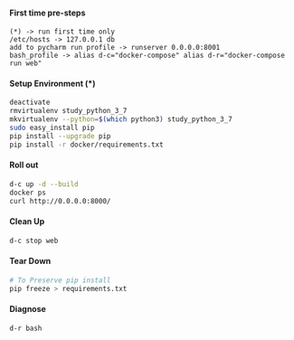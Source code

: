 
#### First time pre-steps
```text
(*) -> run first time only
/etc/hosts -> 127.0.0.1	db
add to pycharm run profile -> runserver 0.0.0.0:8001
bash_profile -> alias d-c="docker-compose" alias d-r="docker-compose run web"
```

#### Setup Environment (*)
```bash
deactivate
rmvirtualenv study_python_3_7
mkvirtualenv --python=$(which python3) study_python_3_7
sudo easy_install pip
pip install --upgrade pip
pip install -r docker/requirements.txt
```

#### Roll out
```bash
d-c up -d --build
docker ps
curl http://0.0.0.0:8000/
```

#### Clean Up
```bash
d-c stop web
```

#### Tear Down
```bash
# To Preserve pip install
pip freeze > requirements.txt
```

#### Diagnose
```bash
d-r bash
```